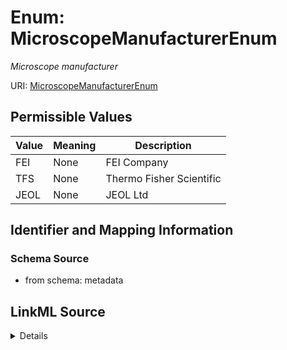 # Enum: MicroscopeManufacturerEnum




_Microscope manufacturer_



URI: [MicroscopeManufacturerEnum](MicroscopeManufacturerEnum.md)

## Permissible Values

| Value | Meaning | Description |
| --- | --- | --- |
| FEI | None | FEI Company |
| TFS | None | Thermo Fisher Scientific |
| JEOL | None | JEOL Ltd |









## Identifier and Mapping Information







### Schema Source


* from schema: metadata






## LinkML Source

<details>
```yaml
name: microscope_manufacturer_enum
description: Microscope manufacturer
from_schema: metadata
rank: 1000
permissible_values:
  FEI:
    text: FEI
    description: FEI Company
  TFS:
    text: TFS
    description: Thermo Fisher Scientific
  JEOL:
    text: JEOL
    description: JEOL Ltd.

```
</details>
